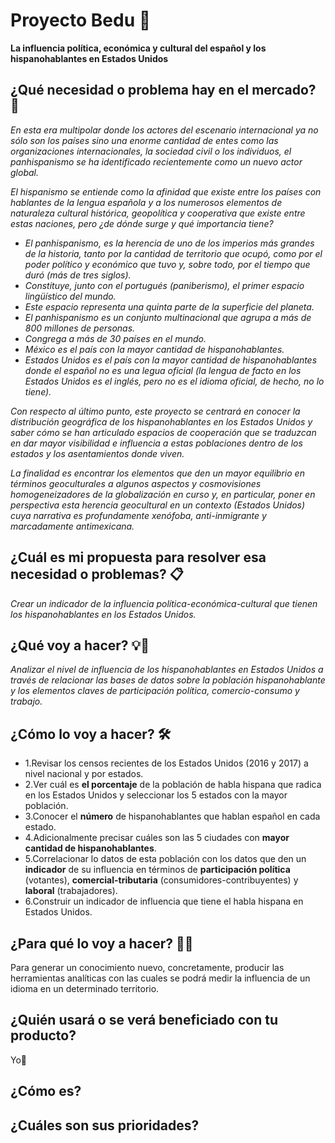 # Proyecto Bedu 🧱

**La influencia política, económica y cultural del español y los hispanohablantes en Estados Unidos**

## ¿Qué necesidad o problema hay en el mercado? 🚀

_En esta era multipolar donde los actores del escenario internacional ya no sólo son los países sino una enorme cantidad de entes como las organizaciones internacionales, la sociedad civil o los individuos, el panhispanismo se ha identificado recientemente como un nuevo actor global._

_El hispanismo se entiende como la afinidad que existe entre los países con hablantes de la lengua española y a los numerosos elementos de naturaleza cultural histórica, geopolítica y cooperativa que existe entre estas naciones, pero ¿de dónde surge y qué importancia tiene?_

* _El panhispanismo, es la herencia de uno de los imperios más grandes de la historia, tanto por la cantidad de territorio que ocupó, como por el poder político y económico que tuvo y, sobre todo, por el tiempo que duró (más de tres siglos)._
* _Constituye, junto con el portugués (paniberismo), el primer espacio lingüístico del mundo._
* _Este espacio representa una quinta parte de la superficie del planeta._
* _El panhispanismo es un conjunto multinacional que agrupa a más de 800 millones de personas._
* _Congrega a más de 30 países en el mundo._
* _México es el país con la mayor cantidad de hispanohablantes._
* _Estados Unidos es el país con la mayor cantidad de hispanohablantes donde el español no es una legua oficial (la lengua de facto en los Estados Unidos es el inglés, pero no es el idioma oficial, de hecho, no lo tiene)._

_Con respecto al último punto, este proyecto se centrará en conocer la distribución geográfica de los hispanohablantes en los Estados Unidos y saber cómo se han articulado espacios de cooperación que se traduzcan en dar mayor visibilidad e influencia a estas poblaciones dentro de los estados y los asentamientos donde viven._

_La finalidad es encontrar los elementos que den un mayor equilibrio en términos geoculturales a algunos aspectos y cosmovisiones homogeneizadores de la globalización en curso y, en particular, poner en perspectiva esta herencia geocultural en un contexto (Estados Unidos) cuya narrativa es profundamente xenófoba, anti-inmigrante y marcadamente antimexicana._

## ¿Cuál es mi propuesta para resolver esa necesidad o problemas? 📋

_Crear un indicador de la influencia política-económica-cultural que tienen los hispanohablantes en los Estados Unidos._

## ¿Qué voy a hacer? 💡📌

_Analizar el nivel de influencia de los hispanohablantes en Estados Unidos a través de relacionar las bases de datos sobre la población hispanohablante y los elementos claves de participación política, comercio-consumo y trabajo._

## ¿Cómo lo voy a hacer? 🛠️

* 1.Revisar los censos recientes de los Estados Unidos (2016 y 2017) a nivel nacional y por estados.
* 2.Ver cuál es **el porcentaje** de la población de habla hispana que radica en los Estados Unidos y seleccionar los 5 estados con la mayor población.
* 3.Conocer el **número** de hispanohablantes que hablan español en cada estado.
* 4.Adicionalmente precisar cuáles son las 5 ciudades con **mayor cantidad de hispanohablantes**.
* 5.Correlacionar lo datos de esta población con los datos que den un **indicador** de su influencia en términos de **participación política** (votantes), **comercial-tributaria** (consumidores-contribuyentes) y **laboral** (trabajadores).
* 6.Construir un indicador de influencia que tiene el habla hispana en Estados Unidos.

## ¿Para qué lo voy a hacer? 📢🧭

Para generar un conocimiento nuevo, concretamente, producir las herramientas analíticas con las cuales se podrá medir la influencia de un idioma en un determinado territorio.

## ¿Quién usará o se verá beneficiado con tu producto?

Yo🤔

## ¿Cómo es?

## ¿Cuáles son sus prioridades?
